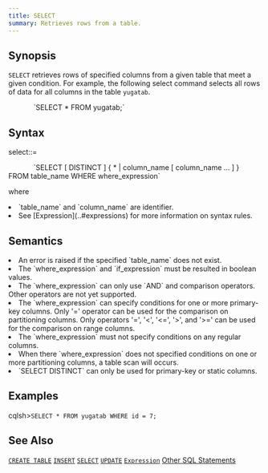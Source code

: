```yaml
---
title: SELECT
summary: Retrieves rows from a table.
---
```

<style>
table {
  float: left;
}
#psyn {
  text-indent: 50px;
}
#psyn2 {
  text-indent: 100px;
}
#ptodo {
  color: red
}
</style>

## Synopsis
`SELECT` retrieves rows of specified columns from a given table that meet a given condition. For example, the following select command selects all rows of data for all columns in the table `yugatab`.
<p id=psyn>`SELECT * FROM yugatab;`</p>

## Syntax
select::=
<p id=psyn>
   `SELECT [ DISTINCT ] { * | column_name [ column_name ... ] } FROM table_name WHERE where_expression`
</p>

where<br>
  <li>`table_name` and `column_name` are identifier.</li>
  <li>See [Expression](..#expressions) for more information on syntax rules.</li>
</p>

## Semantics
<li>An error is raised if the specified `table_name` does not exist.</li>
<li>The `where_expression` and `if_expression` must be resulted in boolean values.</li>
<li>The `where_expression` can only use `AND` and comparison operators. Other operators are not yet supported.</li>
<li>The `where_expression` can specify conditions for one or more primary-key columns. Only '=' operator can be used for the comparison on partitioning columns. Only operators '=', '<', '<=', '>', and '>=' can be used for the comparison on range columns.</li>
<li>The `where_expression` must not specify conditions on any regular columns.</li>
<li>When there `where_expression` does not specified conditions on one or more partitioning columns, a table scan will occurs.</li>
<li> `SELECT DISTINCT` can only be used for primary-key or static columns.</li>

## Examples

cqlsh>`SELECT * FROM yugatab WHERE id = 7;`<br>

## See Also

[`CREATE TABLE`](../ddl_create_table)
[`INSERT`](../dml_insert)
[`SELECT`](../dml_select)
[`UPDATE`](../dml_update)
[`Expression`](..#expressions)
[Other SQL Statements](..)
